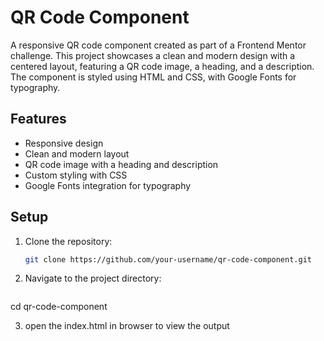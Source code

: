 # QR Code Component

A responsive QR code component created as part of a Frontend Mentor challenge. This project showcases a clean and modern design with a centered layout, featuring a QR code image, a heading, and a description. The component is styled using HTML and CSS, with Google Fonts for typography.

## Features
- Responsive design
- Clean and modern layout
- QR code image with a heading and description
- Custom styling with CSS
- Google Fonts integration for typography


## Setup
1. Clone the repository:
   ```bash
   git clone https://github.com/your-username/qr-code-component.git
2. Navigate to the project directory:
   ```bash     
  cd qr-code-component

3. open the index.html in browser to view the output